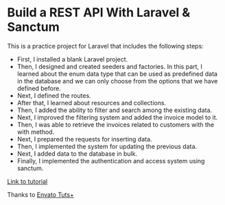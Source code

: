 # Build a REST API With Laravel & Sanctum

This is a practice project for Laravel that includes the following steps:

- First, I installed a blank Laravel project.
- Then, I designed and created seeders and factories. In this part, I learned about the enum data type that can be used as predefined data in the database and we can only choose from the options that we have defined before.
- Next, I defined the routes.
- After that, I learned about resources and collections.
- Then, I added the ability to filter and search among the existing data.
- Next, I improved the filtering system and added the invoice model to it.
- Then, I was able to retrieve the invoices related to customers with the with method.
- Next, I prepared the requests for inserting data.
- Then, I implemented the system for updating the previous data.
- Next, I added data to the database in bulk.
- Finally, I implemented the authentication and access system using sanctum.


[Link to tutorial](https://www.youtube.com/watch?v=YGqCZjdgJJk)

Thanks to [Envato Tuts+](https://www.youtube.com/@envatotuts)
